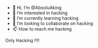 - 👋 Hi, I’m @AbsoluAking
- 👀 I’m interested in hacking
- 🌱 I’m currently learning hacking
- 💞️ I’m looking to collaborate on hacking
- 📫 How to reach me hacking

Only Hacking !!!!

<!---
AbsoluAking/AbsoluAking is a ✨ special ✨ repository because its `README.md` (this file) appears on your GitHub profile.
You can click the Preview link to take a look at your changes.
--->
